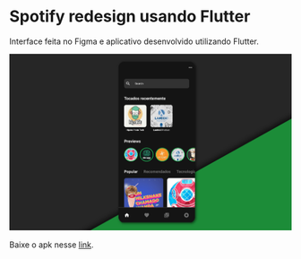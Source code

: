 # Spotify redesign usando Flutter

Interface feita no Figma e aplicativo desenvolvido utilizando Flutter.

<img src="Spotify.jpg"  width="700"/>


Baixe o apk nesse [link](https://drive.google.com/drive/folders/1IF6syn1JGxk1oOOA6_l0axF5s1KY2CqP?usp=sharing).
